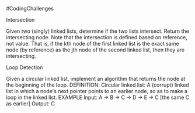 #CodingChallenges

Intersection

Given two (singly) linked lists, determine if the two lists intersect. Return the intersecting node. Note that the intersection is defined based on reference, not value. That is, if the kth node of the first linked list is the exact same node (by reference) as the jth node of the second linked list, then they are intersecting.

Loop Detection

Given a circular linked list, implement an algorithm that returns the node at the beginning of the loop. DEFINITION: Circular linked list: A (corrupt) linked list in which a node's next pointer points to an earlier node, so as to make a loop in the linked list. EXAMPLE Input: A -> B -> C -> D -> E -> C [the same C as earlier] Output: C
